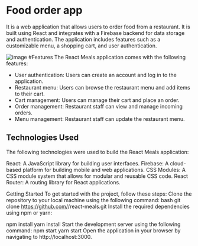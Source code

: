 # Food order app 

It is a web application that allows users to order food from a restaurant. It is built using React and integrates with a Firebase backend for data storage and authentication. The application includes features such as a customizable menu, a shopping cart, and user authentication.

![image](https://github.com/pranaydwivedi444/foodorderapp/assets/48515987/aaf1629c-dc2c-4c1c-a7f0-bb2fd284fc50)
#Features
The React Meals application comes with the following features:

- User authentication: Users can create an account and log in to the application.
- Restaurant menu: Users can browse the restaurant menu and add items to their cart.
- Cart management: Users can manage their cart and place an order.
- Order management: Restaurant staff can view and manage incoming orders.
- Menu management: Restaurant staff can update the restaurant menu.

## Technologies Used
The following technologies were used to build the React Meals application:

React: A JavaScript library for building user interfaces.
Firebase: A cloud-based platform for building mobile and web applications.
CSS Modules: A CSS module system that allows for modular and reusable CSS code.
React Router: A routing library for React applications.

Getting Started
To get started with the project, follow these steps:
Clone the repository to your local machine using the following command:
bash
git clone https://github.com/<your-username>/react-meals.git
Install the required dependencies using npm or yarn:

npm install
yarn install
Start the development server using the following command:
npm start
yarn start
Open the application in your browser by navigating to http://localhost:3000.
